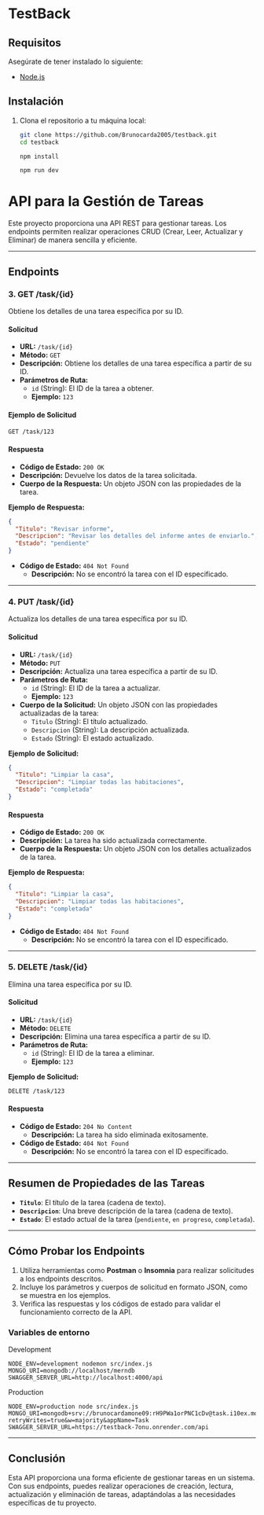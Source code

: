 # TestBack
## Requisitos

Asegúrate de tener instalado lo siguiente:

- [Node.js](https://nodejs.org/)

## Instalación

1. Clona el repositorio a tu máquina local:

   ```bash
   git clone https://github.com/Brunocarda2005/testback.git
   cd testback
   ```
   ```
   npm install
   ```
   ```
   npm run dev
   ```

# API para la Gestión de Tareas

Este proyecto proporciona una API REST para gestionar tareas. Los endpoints permiten realizar operaciones CRUD (Crear, Leer, Actualizar y Eliminar) de manera sencilla y eficiente.

---

## **Endpoints**

### **3. GET /task/{id}**
Obtiene los detalles de una tarea específica por su ID.

#### **Solicitud**
- **URL:** `/task/{id}`
- **Método:** `GET`
- **Descripción:** Obtiene los detalles de una tarea específica a partir de su ID.
- **Parámetros de Ruta:**
  - `id` (String): El ID de la tarea a obtener.
  - **Ejemplo:** `123`

#### **Ejemplo de Solicitud**
```bash
GET /task/123
```

#### **Respuesta**
- **Código de Estado:** `200 OK`
- **Descripción:** Devuelve los datos de la tarea solicitada.
- **Cuerpo de la Respuesta:** Un objeto JSON con las propiedades de la tarea.

**Ejemplo de Respuesta:**
```json
{
  "Titulo": "Revisar informe",
  "Descripcion": "Revisar los detalles del informe antes de enviarlo.",
  "Estado": "pendiente"
}
```

- **Código de Estado:** `404 Not Found`
  - **Descripción:** No se encontró la tarea con el ID especificado.

---

### **4. PUT /task/{id}**
Actualiza los detalles de una tarea específica por su ID.

#### **Solicitud**
- **URL:** `/task/{id}`
- **Método:** `PUT`
- **Descripción:** Actualiza una tarea específica a partir de su ID.
- **Parámetros de Ruta:**
  - `id` (String): El ID de la tarea a actualizar.
  - **Ejemplo:** `123`
- **Cuerpo de la Solicitud:** Un objeto JSON con las propiedades actualizadas de la tarea:
  - `Titulo` (String): El título actualizado.
  - `Descripcion` (String): La descripción actualizada.
  - `Estado` (String): El estado actualizado.

**Ejemplo de Solicitud:**
```json
{
  "Titulo": "Limpiar la casa",
  "Descripcion": "Limpiar todas las habitaciones",
  "Estado": "completada"
}
```

#### **Respuesta**
- **Código de Estado:** `200 OK`
- **Descripción:** La tarea ha sido actualizada correctamente.
- **Cuerpo de la Respuesta:** Un objeto JSON con los detalles actualizados de la tarea.

**Ejemplo de Respuesta:**
```json
{
  "Titulo": "Limpiar la casa",
  "Descripcion": "Limpiar todas las habitaciones",
  "Estado": "completada"
}
```

- **Código de Estado:** `404 Not Found`
  - **Descripción:** No se encontró la tarea con el ID especificado.

---

### **5. DELETE /task/{id}**
Elimina una tarea específica por su ID.

#### **Solicitud**
- **URL:** `/task/{id}`
- **Método:** `DELETE`
- **Descripción:** Elimina una tarea específica a partir de su ID.
- **Parámetros de Ruta:**
  - `id` (String): El ID de la tarea a eliminar.
  - **Ejemplo:** `123`

**Ejemplo de Solicitud:**
```bash
DELETE /task/123
```

#### **Respuesta**
- **Código de Estado:** `204 No Content`
  - **Descripción:** La tarea ha sido eliminada exitosamente.
- **Código de Estado:** `404 Not Found`
  - **Descripción:** No se encontró la tarea con el ID especificado.

---

## **Resumen de Propiedades de las Tareas**
- **`Titulo`**: El título de la tarea (cadena de texto).
- **`Descripcion`**: Una breve descripción de la tarea (cadena de texto).
- **`Estado`**: El estado actual de la tarea (`pendiente`, `en progreso`, `completada`).

---

## **Cómo Probar los Endpoints**
1. Utiliza herramientas como **Postman** o **Insomnia** para realizar solicitudes a los endpoints descritos.
2. Incluye los parámetros y cuerpos de solicitud en formato JSON, como se muestra en los ejemplos.
3. Verifica las respuestas y los códigos de estado para validar el funcionamiento correcto de la API.


### Variables de entorno
Development
   ```
   NODE_ENV=development nodemon src/index.js
   MONGO_URI=mongodb://localhost/merndb
   SWAGGER_SERVER_URL=http://localhost:4000/api
   ```
Production
   ```
   NODE_ENV=production node src/index.js
   MONGO_URI=mongodb+srv://brunocardamone09:rH9PWa1orPNC1cDv@task.i10ex.mongodb.net/?retryWrites=true&w=majority&appName=Task
   SWAGGER_SERVER_URL=https://testback-7onu.onrender.com/api
   ```
---

## **Conclusión**
Esta API proporciona una forma eficiente de gestionar tareas en un sistema. Con sus endpoints, puedes realizar operaciones de creación, lectura, actualización y eliminación de tareas, adaptándolas a las necesidades específicas de tu proyecto.

